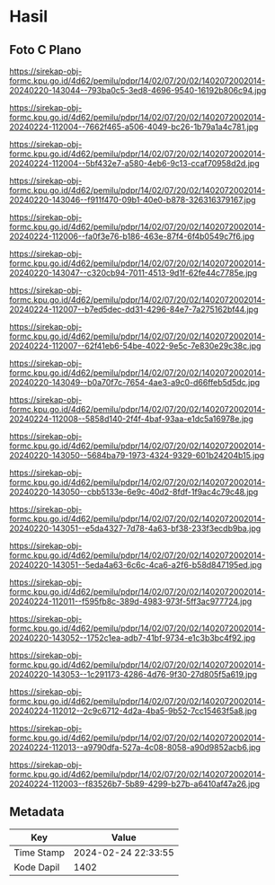 # Hasil

## Foto C Plano

https://sirekap-obj-formc.kpu.go.id/4d62/pemilu/pdpr/14/02/07/20/02/1402072002014-20240220-143044--793ba0c5-3ed8-4696-9540-16192b806c94.jpg

https://sirekap-obj-formc.kpu.go.id/4d62/pemilu/pdpr/14/02/07/20/02/1402072002014-20240224-112004--7662f465-a506-4049-bc26-1b79a1a4c781.jpg

https://sirekap-obj-formc.kpu.go.id/4d62/pemilu/pdpr/14/02/07/20/02/1402072002014-20240224-112004--5bf432e7-a580-4eb6-9c13-ccaf70958d2d.jpg

https://sirekap-obj-formc.kpu.go.id/4d62/pemilu/pdpr/14/02/07/20/02/1402072002014-20240220-143046--f911f470-09b1-40e0-b878-326316379167.jpg

https://sirekap-obj-formc.kpu.go.id/4d62/pemilu/pdpr/14/02/07/20/02/1402072002014-20240224-112006--fa0f3e76-b186-463e-87f4-6f4b0549c7f6.jpg

https://sirekap-obj-formc.kpu.go.id/4d62/pemilu/pdpr/14/02/07/20/02/1402072002014-20240220-143047--c320cb94-7011-4513-9d1f-62fe44c7785e.jpg

https://sirekap-obj-formc.kpu.go.id/4d62/pemilu/pdpr/14/02/07/20/02/1402072002014-20240224-112007--b7ed5dec-dd31-4296-84e7-7a275162bf44.jpg

https://sirekap-obj-formc.kpu.go.id/4d62/pemilu/pdpr/14/02/07/20/02/1402072002014-20240224-112007--62f41eb6-54be-4022-9e5c-7e830e29c38c.jpg

https://sirekap-obj-formc.kpu.go.id/4d62/pemilu/pdpr/14/02/07/20/02/1402072002014-20240220-143049--b0a70f7c-7654-4ae3-a9c0-d66ffeb5d5dc.jpg

https://sirekap-obj-formc.kpu.go.id/4d62/pemilu/pdpr/14/02/07/20/02/1402072002014-20240224-112008--5858d140-2f4f-4baf-93aa-e1dc5a16978e.jpg

https://sirekap-obj-formc.kpu.go.id/4d62/pemilu/pdpr/14/02/07/20/02/1402072002014-20240220-143050--5684ba79-1973-4324-9329-601b24204b15.jpg

https://sirekap-obj-formc.kpu.go.id/4d62/pemilu/pdpr/14/02/07/20/02/1402072002014-20240220-143050--cbb5133e-6e9c-40d2-8fdf-1f9ac4c79c48.jpg

https://sirekap-obj-formc.kpu.go.id/4d62/pemilu/pdpr/14/02/07/20/02/1402072002014-20240220-143051--e5da4327-7d78-4a63-bf38-233f3ecdb9ba.jpg

https://sirekap-obj-formc.kpu.go.id/4d62/pemilu/pdpr/14/02/07/20/02/1402072002014-20240220-143051--5eda4a63-6c6c-4ca6-a2f6-b58d847195ed.jpg

https://sirekap-obj-formc.kpu.go.id/4d62/pemilu/pdpr/14/02/07/20/02/1402072002014-20240224-112011--f595fb8c-389d-4983-973f-5ff3ac977724.jpg

https://sirekap-obj-formc.kpu.go.id/4d62/pemilu/pdpr/14/02/07/20/02/1402072002014-20240220-143052--1752c1ea-adb7-41bf-9734-e1c3b3bc4f92.jpg

https://sirekap-obj-formc.kpu.go.id/4d62/pemilu/pdpr/14/02/07/20/02/1402072002014-20240220-143053--1c291173-4286-4d76-9f30-27d805f5a619.jpg

https://sirekap-obj-formc.kpu.go.id/4d62/pemilu/pdpr/14/02/07/20/02/1402072002014-20240224-112012--2c9c6712-4d2a-4ba5-9b52-7cc15463f5a8.jpg

https://sirekap-obj-formc.kpu.go.id/4d62/pemilu/pdpr/14/02/07/20/02/1402072002014-20240224-112013--a9790dfa-527a-4c08-8058-a90d9852acb6.jpg

https://sirekap-obj-formc.kpu.go.id/4d62/pemilu/pdpr/14/02/07/20/02/1402072002014-20240224-112003--f83526b7-5b89-4299-b27b-a6410af47a26.jpg


## Metadata

| Key        | Value               |
| ---------- | ------------------- |
| Time Stamp | 2024-02-24 22:33:55 |
| Kode Dapil | 1402                |



